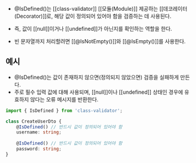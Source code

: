 - @IsDefined()는 [[class-validator]] [[모듈(Module)]] 제공하는 [[데코레이터(Decorator)]]로, 해당 값이 정의되어 있어야 함을 검증하는 데 사용된다.

- 즉, 값이 [[null]]이거나 [[undefined]]가 아닌지를 확인하는 역할을 한다.
- 빈 문자열까지 처리할려면 [[@IsNotEmpty()]]와 [[@IsEmpty()]]를 사용한다.


## 예시

- @IsDefined()는 값이 존재하지 않으면(정의되지 않았으면) 검증을 실패하게 만든다.
- 주로 필수 입력 값에 대해 사용되며, [[null]]이나 [[undefined]] 상태인 경우에 유효하지 않다는 오류 메시지를 반환한다.

```ts
import { IsDefined } from 'class-validator';

class CreateUserDto {
	@IsDefined() // 반드시 값이 정의되어 있어야 함
	username: string;
	
	@IsDefined() // 반드시 값이 정의되어 있어야 함
	password: string;
}
```